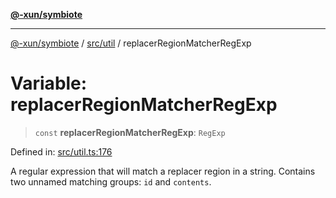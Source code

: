[**@-xun/symbiote**](../../../README.md)

***

[@-xun/symbiote](../../../README.md) / [src/util](../README.md) / replacerRegionMatcherRegExp

# Variable: replacerRegionMatcherRegExp

> `const` **replacerRegionMatcherRegExp**: `RegExp`

Defined in: [src/util.ts:176](https://github.com/Xunnamius/symbiote/blob/25135a1844b8500302680a71b90428852179ec2c/src/util.ts#L176)

A regular expression that will match a replacer region in a string. Contains
two unnamed matching groups: `id` and `contents`.
